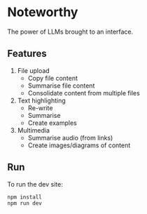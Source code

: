 # Noteworthy

The power of LLMs brought to an interface.

## Features

1. File upload
   -  Copy file content
   -  Summarise file content
   -  Consolidate content from multiple files
2. Text highlighting
   -  Re-write
   -  Summarise
   -  Create examples
3. Multimedia
   -  Summarise audio (from links)
   -  Create images/diagrams of content

## Run

To run the dev site:

```bash
npm install
npm run dev
```
